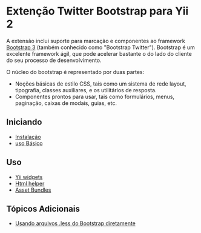 Extenção Twitter Bootstrap para Yii 2
=====================================

A extensão inclui suporte para marcação e componentes ao framework [Bootstrap 3](https://getbootstrap.com/docs/3.4/) 
(também conhecido como "Bootstrap Twitter"). Bootstrap é um excelente framework ágil, que pode acelerar bastante o
do lado do cliente do seu processo de desenvolvimento.

O núcleo do bootstrap é representado por duas partes:

- Noções básicas de estilo CSS, tais como um sistema de rede layout, tipografia, classes auxiliares, e os utilitários de resposta.
- Componentes prontos para usar, tais como formulários, menus, paginação, caixas de modais, guias, etc.

Iniciando
---------------

* [Instalação](installation.md)
* [uso Básico](basic-usage.md)

Uso
----- 

* [Yii widgets](usage-widgets.md)
* [Html helper](helper-html.md)
* [Asset Bundles](asset-bundles.md)

Tópicos Adicionais
-----------------

* [Usando arquivos .less do Bootstrap diretamente](topics-less.md)
